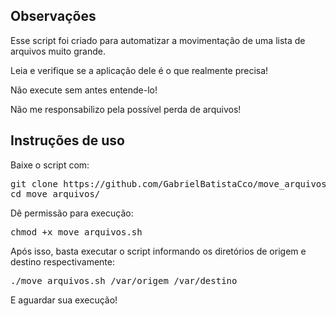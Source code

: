 <h2>Observações</h2>

Esse script foi criado para automatizar a movimentação de uma lista de arquivos muito grande.

Leia e verifique se a aplicação dele é o que realmente precisa!

Não execute sem antes entende-lo!

Não me responsabilizo pela possível perda de arquivos!

<h2>Instruções de uso</h2>

Baixe o script com:

<pre>
git clone https://github.com/GabrielBatistaCco/move_arquivos
cd move_arquivos/
</pre>

Dê permissão para execução:

<pre>chmod +x move_arquivos.sh</pre>

Após isso, basta executar o script informando os diretórios de origem e destino respectivamente:

<pre>
./move_arquivos.sh /var/origem /var/destino
</pre>

E aguardar sua execução!
